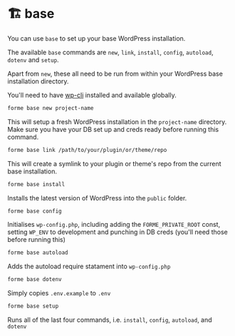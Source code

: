 # 🏗️ base

You can use `base` to set up your base WordPress installation.

The available `base` commands are `new`, `link`, `install`, `config`, `autoload`, `dotenv` and `setup`.

Apart from `new`, these all need to be run from within your WordPress base installation directory.

You'll need to have [wp-cli](https://wp-cli.org/) installed and available globally.

```bash
forme base new project-name
```

This will setup a fresh WordPress installation in the `project-name` directory. Make sure you have your DB set up and creds ready before running this command.

```bash
forme base link /path/to/your/plugin/or/theme/repo
```

This will create a symlink to your plugin or theme's repo from the current base installation.

```bash
forme base install
```

Installs the latest version of WordPress into the `public` folder.

```bash
forme base config
```

Initialises `wp-config.php`, including adding the `FORME_PRIVATE_ROOT` const, setting `WP_ENV` to development and punching in DB creds (you'll need those before running this)

```bash
forme base autoload
```

Adds the autoload require statament into `wp-config.php`

```bash
forme base dotenv
```

Simply copies `.env.example` to `.env`

```bash
forme base setup
```

Runs all of the last four commands, i.e. `install`, `config`, `autoload`, and `dotenv`
